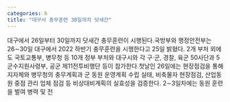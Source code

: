 ```yaml
---
categories: h
title: "대구서 충무훈련 30일까지 닷새간"
---
```

대구에서 26일부터 30일까지 닷새간 충무훈련이 시행된다.국방부와 행정안전부는 26∼30일 대구에서 2022 하반기 충무훈련을 시행한다고 25일 밝혔다. 2개 부처 외에도 국토교통부, 병무청 등 10개 정부 부처와 대구시와 각 구·군, 경찰, 육군 50사단과 5군수지원사령부, 공군 제11전투비행단 등이 참가한다.첫날인 26일에는 현장점검을 통해 지자체와 병무청의 충무계획과 군 동원 운영계획 수립 실태, 비축물자 현장점검, 산업동원 중점 관리 업체 점검 등 비상대비계획의 실효성을 검증한다. 2∼3일차에는 동원 훈련을 벌여 병력 및 전